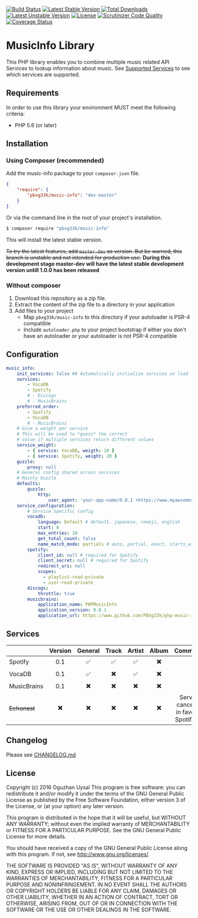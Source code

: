 [![Build Status](https://travis-ci.org/PBXg33k/php-music-info.svg?branch=master)](https://travis-ci.org/PBXg33k/php-music-info) [![Latest Stable Version](https://poser.pugx.org/pbxg33k/music-info/v/stable)](https://packagist.org/packages/pbxg33k/music-info) [![Total Downloads](https://poser.pugx.org/pbxg33k/music-info/downloads)](https://packagist.org/packages/pbxg33k/music-info) [![Latest Unstable Version](https://poser.pugx.org/pbxg33k/music-info/v/unstable)](https://packagist.org/packages/pbxg33k/music-info) [![License](https://poser.pugx.org/pbxg33k/music-info/license)](https://packagist.org/packages/pbxg33k/music-info) [![Scrutinizer Code Quality](https://scrutinizer-ci.com/g/PBXg33k/php-music-info/badges/quality-score.png?b=develop)](https://scrutinizer-ci.com/g/PBXg33k/php-music-info/?branch=develop) [![Coverage Status](https://coveralls.io/repos/github/PBXg33k/php-music-info/badge.svg?branch=develop)](https://coveralls.io/github/PBXg33k/php-music-info?branch=develop)

# MusicInfo Library #

This PHP library enables you to combine multiple music related API Services to lookup information about music. See [Supported Services](#services) to see which services are supported.

## Requirements ##
In order to use this library your environment MUST meet the following criteria:
* PHP 5.6 (or later)


## Installation ##

### Using Composer (recommended) ###
Add the music-info package to your `composer.json` file.

``` json
{
    "require": {
        "pbxg33k/music-info": "dev-master"
    }
}
```

Or via the command line in the root of your project's installation.

``` bash
$ composer require "pbxg33k/music-info"
```

This will install the latest stable version.

~~To try the latest features, add `master-dev` as version. But be warned, this branch is unstable and not intended for production use.~~ **During this development stage master-dev will have the latest stable development version untill 1.0.0 has been released**

### Without composer ###
1. Download this repository as a zip file.
2. Extract the content of the zip file to a directory in your application
3. Add files to your project
	* Map `pbxg33k/music-info` to this directory if your autoloader is PSR-4 compatible
	* Include `autoloader.php` to your project bootstrap if either you don't have an autoloader or your autoloader is not PSR-4 compatible

## Configuration ##

```yaml
music_info:
    init_services: false ## Automatically initialize services on load
    services:
        - VocaDB
        - Spotify
        # - Discogs
        # - MusicBrainz
    preferred_order:
        - Spotify
        - VocaDB
        # - MusicBrainz
    # Give a weight per service
    # This will be used to *guess* the correct
    # value if multiple services return different values
    service_weight:
        - { service: VocaDB, weigth: 10 }
        - { service: Spotify, weight: 20 }
    guzzle:
        proxy: null
    # General config shared across services
    # Mainly Guzzle
    defaults:
        guzzle:
            http:
                user_agent: 'your-app-name/0.0.1 +https://www.myawsomesite.com'
    service_configuration:
        # Service Specific config
        vocadb:
            language: Default # default, japanese, romaji, english
            start: 0
            max_entries: 10
            get_total_count: false
            name_match_mode: partials # auto, partial, exact, starts_with, words
        spotify:
            client_id: null # required for Spotify
            client_secret: null # required for Spotify
            redirect_uri: null
            scopes:
              - playlist-read-private
              - user-read-private
        discogs:
            throttle: true
        musicbrainz:
            application_name: PHPMusicInfo
            application_version: 0.0.1
            application_url: https://www.github.com/PBXg33k/php-music-info
```

## Services ##

|   | Version | General | Track | Artist | Album | Comments |
|---|:-------:|:-------:|:-----:|:------:|:-----:|:--------:|
|Spotify | 0.1 | :white_check_mark: | :white_check_mark: | :white_check_mark: | :heavy_multiplication_x: ||
|VocaDB  | 0.1 | :white_check_mark: | :heavy_multiplication_x: | :white_check_mark: | :heavy_multiplication_x: ||
|MusicBrains | 0.1 | :heavy_multiplication_x: | :heavy_multiplication_x: | :heavy_multiplication_x: | :heavy_multiplication_x: ||
|~~Echonest~~   | :heavy_multiplication_x: | :heavy_multiplication_x: | :heavy_multiplication_x: | :heavy_multiplication_x: | :heavy_multiplication_x: | Service cancelled in favor of Spotify [[1]](http://developer.echonest.com/docs/v4) |

## Changelog

Please see [CHANGELOG.md](CHANGELOG.md)


## License

Copyright (c) 2016 Oguzhan Uysal
This program is free software: you can redistribute it and/or modify it under the terms of the GNU General Public License as published by the Free Software Foundation, either version 3 of the License, or (at your option) any later version.

This program is distributed in the hope that it will be useful, but WITHOUT ANY WARRANTY; without even the implied warranty of MERCHANTABILITY or FITNESS FOR A PARTICULAR PURPOSE. See the GNU General Public License for more details.

You should have received a copy of the GNU General Public License along with this program.  If not, see <http://www.gnu.org/licenses/>.

THE SOFTWARE IS PROVIDED "AS IS", WITHOUT WARRANTY OF ANY KIND, EXPRESS OR IMPLIED, INCLUDING BUT NOT LIMITED TO THE WARRANTIES OF MERCHANTABILITY, FITNESS FOR A PARTICULAR PURPOSE AND NONINFRINGEMENT. IN NO EVENT SHALL THE AUTHORS OR COPYRIGHT HOLDERS BE LIABLE FOR ANY CLAIM, DAMAGES OR OTHER LIABILITY, WHETHER IN AN ACTION OF CONTRACT, TORT OR OTHERWISE, ARISING FROM, OUT OF OR IN CONNECTION WITH THE SOFTWARE OR THE USE OR OTHER DEALINGS IN THE SOFTWARE.